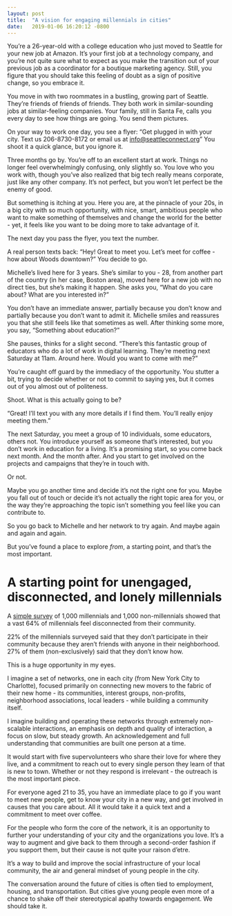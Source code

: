 ```yaml
---
layout: post
title:  "A vision for engaging millennials in cities"
date:   2019-01-06 16:20:12 -0800
---
```


You’re a 26-year-old with a college education who just moved to Seattle for your new job at Amazon. It’s your first job at a technology company, and you’re not quite sure what to expect as you make the transition out of your previous job as a coordinator for a boutique marketing agency. Still, you figure that you should take this feeling of doubt as a sign of positive change, so you embrace it.

You move in with two roommates in a bustling, growing part of Seattle. They’re friends of friends of friends. They both work in similar-sounding jobs at similar-feeling companies. Your family, still in Santa Fe, calls you every day to see how things are going. You send them pictures.

On your way to work one day, you see a flyer: “Get plugged in with your city. Text us 206-8730-8172 or email us at info@seattleconnect.org” You shoot it a quick glance, but you ignore it.

Three months go by. You’re off to an excellent start at work. Things no longer feel overwhelmingly confusing, only slightly so. You love who you work with, though you’ve also realized that big tech really means corporate, just like any other company. It’s not perfect, but you won’t let perfect be the enemy of good.

But something is itching at you. Here you are, at the pinnacle of your 20s, in a big city with so much opportunity, with nice, smart, ambitious people who want to make something of themselves and change the world for the better - yet, it feels like you want to be doing more to take advantage of it.

The next day you pass the flyer, you text the number.

A real person texts back: “Hey! Great to meet you. Let’s meet for coffee - how about Woods downtown?” You decide to go.

Michelle’s lived here for 3 years. She’s similar to you - 28, from another part of the country (in her case, Boston area), moved here for a new job with no direct ties, but she’s making it happen. She asks you, “What do you care about? What are you interested in?”

You don’t have an immediate answer, partially because you don’t know and partially because you don’t want to admit it. Michelle smiles and reassures you that she still feels like that sometimes as well. After thinking some more, you say, “Something about education?”

She pauses, thinks for a slight second. “There’s this fantastic group of educators who do a lot of work in digital learning. They’re meeting next Saturday at 11am. Around here. Would you want to come with me?”

You’re caught off guard by the immediacy of the opportunity. You stutter a bit, trying to decide whether or not to commit to saying yes, but it comes out of you almost out of politeness.

Shoot. What is this actually going to be?

“Great! I’ll text you with any more details if I find them. You’ll really enjoy meeting them.”

The next Saturday, you meet a group of 10 individuals, some educators, others not. You introduce yourself as someone that’s interested, but you don’t work in education for a living. It’s a promising start, so you come back next month. And the month after. And you start to get involved on the projects and campaigns that they’re in touch with.

Or not.

Maybe you go another time and decide it’s not the right one for you. Maybe you fall out of touch or decide it’s not actually the right topic area for you, or the way they’re approaching the topic isn’t something you feel like you can contribute to.

So you go back to Michelle and her network to try again. And maybe again and again and again.

But you’ve found a place to explore _from_, a starting point, and that’s the most important.

# A starting point for unengaged, disconnected, and lonely millennials

A [simple survey](https://nypost.com/2018/07/10/millennials-are-horrible-neighbors/) of 1,000 millennials and 1,000 non-millennials showed that a vast 64% of millennials feel disconnected from their community.

22% of the millennials surveyed said that they don’t participate in their community because they aren’t friends with anyone in their neighborhood. 27% of them (non-exclusively) said that they don’t know how.

This is a huge opportunity in my eyes.

I imagine a set of networks, one in each city (from New York City to Charlotte), focused primarily on connecting new movers to the fabric of their new home - its communities, interest groups, non-profits, neighborhood associations, local leaders - while building a community itself.

I imagine building and operating these networks through extremely non-scalable interactions, an emphasis on depth and quality of interaction, a focus on slow, but steady growth. An acknowledgement and full understanding that communities are built one person at a time.

It would start with five supervolunteers who share their love for where they live, and a commitment to reach out to every single person they learn of that is new to town. Whether or not they respond is irrelevant - the outreach is the most important piece.

For everyone aged 21 to 35, you have an immediate place to go if you want to meet new people, get to know your city in a new way, and get involved in causes that you care about. All it would take it a quick text and a commitment to meet over coffee.

For the people who form the core of the network, it is an opportunity to further your understanding of your city and the organizations you love. It’s a way to augment and give back to them through a second-order fashion if you support them, but their cause is not quite your raison d’etre.

It’s a way to build and improve the social infrastructure of your local community, the air and general mindset of young people in the city.

The conversation around the future of cities is often tied to employment, housing, and transportation. But cities give young people even more of a chance to shake off their stereotypical apathy towards engagement. We should take it.

